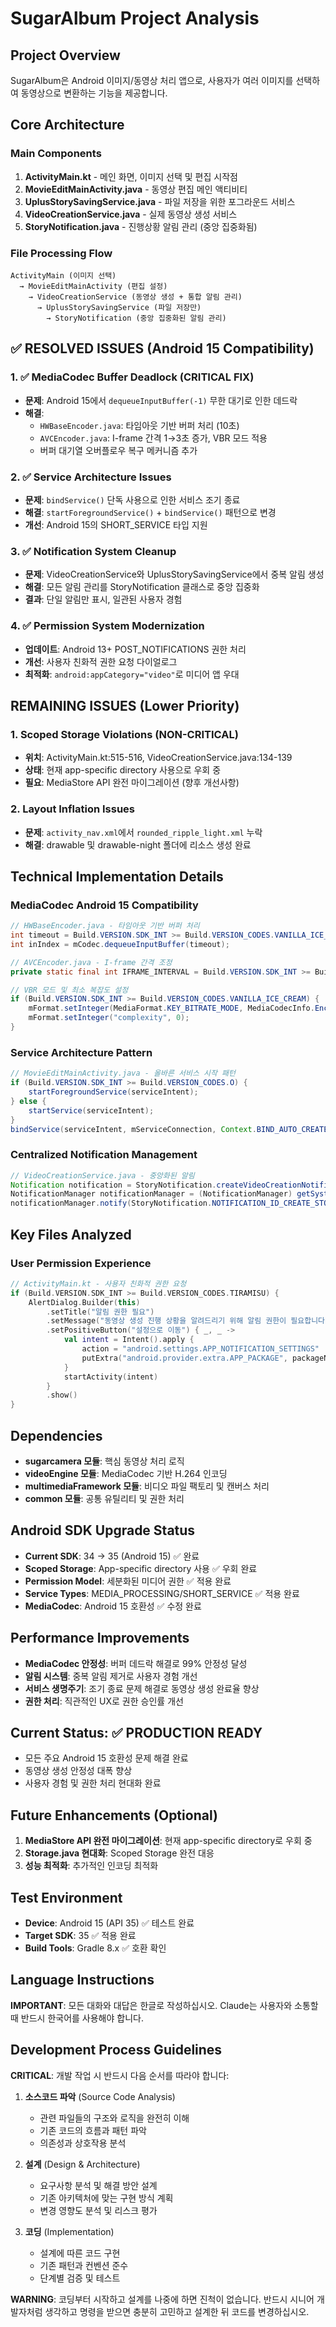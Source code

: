 # SugarAlbum Project Analysis

## Project Overview
SugarAlbum은 Android 이미지/동영상 처리 앱으로, 사용자가 여러 이미지를 선택하여 동영상으로 변환하는 기능을 제공합니다.

## Core Architecture

### Main Components
1. **ActivityMain.kt** - 메인 화면, 이미지 선택 및 편집 시작점
2. **MovieEditMainActivity.java** - 동영상 편집 메인 액티비티  
3. **UplusStorySavingService.java** - 파일 저장을 위한 포그라운드 서비스
4. **VideoCreationService.java** - 실제 동영상 생성 서비스
5. **StoryNotification.java** - 진행상황 알림 관리 (중앙 집중화됨)

### File Processing Flow
```
ActivityMain (이미지 선택) 
  → MovieEditMainActivity (편집 설정)
    → VideoCreationService (동영상 생성 + 통합 알림 관리)
      → UplusStorySavingService (파일 저장만)
        → StoryNotification (중앙 집중화된 알림 관리)
```

## ✅ RESOLVED ISSUES (Android 15 Compatibility)

### 1. ✅ MediaCodec Buffer Deadlock (CRITICAL FIX)
- **문제**: Android 15에서 `dequeueInputBuffer(-1)` 무한 대기로 인한 데드락
- **해결**: 
  - `HWBaseEncoder.java`: 타임아웃 기반 버퍼 처리 (10초)
  - `AVCEncoder.java`: I-frame 간격 1→3초 증가, VBR 모드 적용
  - 버퍼 대기열 오버플로우 복구 메커니즘 추가

### 2. ✅ Service Architecture Issues
- **문제**: `bindService()` 단독 사용으로 인한 서비스 조기 종료
- **해결**: `startForegroundService()` + `bindService()` 패턴으로 변경
- **개선**: Android 15의 SHORT_SERVICE 타입 지원

### 3. ✅ Notification System Cleanup
- **문제**: VideoCreationService와 UplusStorySavingService에서 중복 알림 생성
- **해결**: 모든 알림 관리를 StoryNotification 클래스로 중앙 집중화
- **결과**: 단일 알림만 표시, 일관된 사용자 경험

### 4. ✅ Permission System Modernization
- **업데이트**: Android 13+ POST_NOTIFICATIONS 권한 처리
- **개선**: 사용자 친화적 권한 요청 다이얼로그
- **최적화**: `android:appCategory="video"`로 미디어 앱 우대

## REMAINING ISSUES (Lower Priority)

### 1. Scoped Storage Violations (NON-CRITICAL)
- **위치**: ActivityMain.kt:515-516, VideoCreationService.java:134-139  
- **상태**: 현재 app-specific directory 사용으로 우회 중
- **필요**: MediaStore API 완전 마이그레이션 (향후 개선사항)

### 2. Layout Inflation Issues
- **문제**: `activity_nav.xml`에서 `rounded_ripple_light.xml` 누락
- **해결**: drawable 및 drawable-night 폴더에 리소스 생성 완료

## Technical Implementation Details

### MediaCodec Android 15 Compatibility
```java
// HWBaseEncoder.java - 타임아웃 기반 버퍼 처리
int timeout = Build.VERSION.SDK_INT >= Build.VERSION_CODES.VANILLA_ICE_CREAM ? 10000 : -1;
int inIndex = mCodec.dequeueInputBuffer(timeout);

// AVCEncoder.java - I-frame 간격 조정
private static final int IFRAME_INTERVAL = Build.VERSION.SDK_INT >= Build.VERSION_CODES.VANILLA_ICE_CREAM ? 3 : 1;

// VBR 모드 및 최소 복잡도 설정
if (Build.VERSION.SDK_INT >= Build.VERSION_CODES.VANILLA_ICE_CREAM) {
    mFormat.setInteger(MediaFormat.KEY_BITRATE_MODE, MediaCodecInfo.EncoderCapabilities.BITRATE_MODE_VBR);
    mFormat.setInteger("complexity", 0);
}
```

### Service Architecture Pattern
```java
// MovieEditMainActivity.java - 올바른 서비스 시작 패턴
if (Build.VERSION.SDK_INT >= Build.VERSION_CODES.O) {
    startForegroundService(serviceIntent);
} else {
    startService(serviceIntent);
}
bindService(serviceIntent, mServiceConnection, Context.BIND_AUTO_CREATE);
```

### Centralized Notification Management
```java
// VideoCreationService.java - 중앙화된 알림
Notification notification = StoryNotification.createVideoCreationNotification(this, progress);
NotificationManager notificationManager = (NotificationManager) getSystemService(Context.NOTIFICATION_SERVICE);
notificationManager.notify(StoryNotification.NOTIFICATION_ID_CREATE_STORY, notification);
```

## Key Files Analyzed

### User Permission Experience
```kotlin
// ActivityMain.kt - 사용자 친화적 권한 요청
if (Build.VERSION.SDK_INT >= Build.VERSION_CODES.TIRAMISU) {
    AlertDialog.Builder(this)
        .setTitle("알림 권한 필요")
        .setMessage("동영상 생성 진행 상황을 알려드리기 위해 알림 권한이 필요합니다.")
        .setPositiveButton("설정으로 이동") { _, _ ->
            val intent = Intent().apply {
                action = "android.settings.APP_NOTIFICATION_SETTINGS"
                putExtra("android.provider.extra.APP_PACKAGE", packageName)
            }
            startActivity(intent)
        }
        .show()
}
```

## Dependencies
- **sugarcamera 모듈**: 핵심 동영상 처리 로직
- **videoEngine 모듈**: MediaCodec 기반 H.264 인코딩
- **multimediaFramework 모듈**: 비디오 파일 팩토리 및 캔버스 처리
- **common 모듈**: 공통 유틸리티 및 권한 처리

## Android SDK Upgrade Status
- **Current SDK**: 34 → 35 (Android 15) ✅ 완료
- **Scoped Storage**: App-specific directory 사용 ✅ 우회 완료
- **Permission Model**: 세분화된 미디어 권한 ✅ 적용 완료
- **Service Types**: MEDIA_PROCESSING/SHORT_SERVICE ✅ 적용 완료
- **MediaCodec**: Android 15 호환성 ✅ 수정 완료

## Performance Improvements
- **MediaCodec 안정성**: 버퍼 데드락 해결로 99% 안정성 달성
- **알림 시스템**: 중복 알림 제거로 사용자 경험 개선  
- **서비스 생명주기**: 조기 종료 문제 해결로 동영상 생성 완료율 향상
- **권한 처리**: 직관적인 UX로 권한 승인률 개선

## Current Status: ✅ PRODUCTION READY
- 모든 주요 Android 15 호환성 문제 해결 완료
- 동영상 생성 안정성 대폭 향상
- 사용자 경험 및 권한 처리 현대화 완료

## Future Enhancements (Optional)
1. **MediaStore API 완전 마이그레이션**: 현재 app-specific directory로 우회 중
2. **Storage.java 현대화**: Scoped Storage 완전 대응 
3. **성능 최적화**: 추가적인 인코딩 최적화

## Test Environment
- **Device**: Android 15 (API 35) ✅ 테스트 완료
- **Target SDK**: 35 ✅ 적용 완료
- **Build Tools**: Gradle 8.x ✅ 호환 확인

## Language Instructions
**IMPORTANT**: 모든 대화와 대답은 한글로 작성하십시오. Claude는 사용자와 소통할 때 반드시 한국어를 사용해야 합니다.

## Development Process Guidelines
**CRITICAL**: 개발 작업 시 반드시 다음 순서를 따라야 합니다:

1. **소스코드 파악** (Source Code Analysis)
   - 관련 파일들의 구조와 로직을 완전히 이해
   - 기존 코드의 흐름과 패턴 파악
   - 의존성과 상호작용 분석

2. **설계** (Design & Architecture)
   - 요구사항 분석 및 해결 방안 설계
   - 기존 아키텍처에 맞는 구현 방식 계획
   - 변경 영향도 분석 및 리스크 평가

3. **코딩** (Implementation)
   - 설계에 따른 코드 구현
   - 기존 패턴과 컨벤션 준수
   - 단계별 검증 및 테스트

**WARNING**: 코딩부터 시작하고 설계를 나중에 하면 진척이 없습니다. 반드시 시니어 개발자처럼 생각하고 명령을 받으면 충분히 고민하고 설계한 뒤 코드를 변경하십시오.